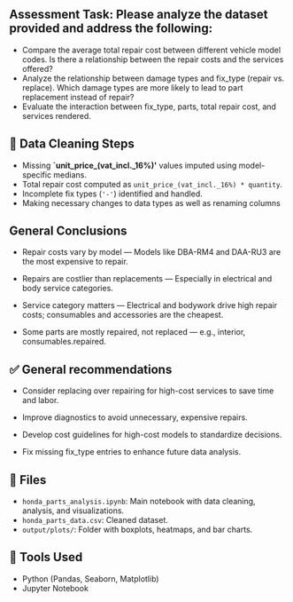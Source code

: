 ## Assessment Task: Please analyze the dataset provided and address the following:

- Compare the average total repair cost between different vehicle model
codes. Is there a relationship between the repair costs and the services
offered?
- Analyze the relationship between damage types and fix_type (repair vs.
replace). Which damage types are more likely to lead to part replacement
instead of repair?
- Evaluate the interaction between fix_type, parts, total repair cost,
and services rendered.


## 🧹 Data Cleaning Steps

- Missing **`unit_price_(vat_incl._16%)'** values imputed using model-specific medians.
- Total repair cost computed as `unit_price_(vat_incl._16%) * quantity`.
- Incomplete fix types (`'-'`) identified and handled.
- Making necessary changes to data types as well as renaming columns

##  General Conclusions
- Repair costs vary by model — Models like DBA-RM4 and DAA-RU3 are the most expensive to repair.

- Repairs are costlier than replacements — Especially in electrical and body service categories.

- Service category matters — Electrical and bodywork drive high repair costs; consumables and accessories are the cheapest.

- Some parts are mostly repaired, not replaced — e.g., interior, consumables.repaired.

## ✅ General recommendations
- Consider replacing over repairing for high-cost services to save time and labor.

- Improve diagnostics to avoid unnecessary, expensive repairs.

- Develop cost guidelines for high-cost models to standardize decisions.

- Fix missing fix_type entries to enhance future data analysis.

## 📁 Files

- `honda_parts_analysis.ipynb`: Main notebook with data cleaning, analysis, and visualizations.
- `honda_parts_data.csv`: Cleaned dataset.
- `output/plots/`: Folder with boxplots, heatmaps, and bar charts.

## 🚀 Tools Used

- Python (Pandas, Seaborn, Matplotlib)
- Jupyter Notebook




